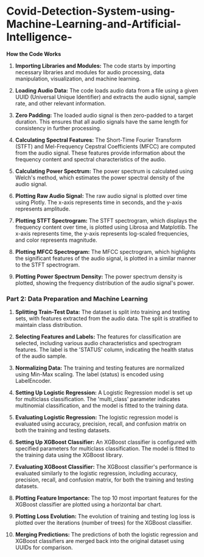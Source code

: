 # Covid-Detection-System-using-Machine-Learning-and-Artificial-Intelligence-

**How the Code Works**

1. **Importing Libraries and Modules:**
   The code starts by importing necessary libraries and modules for audio processing, data manipulation, visualization, and machine learning.

2. **Loading Audio Data:**
   The code loads audio data from a file using a given UUID (Universal Unique Identifier) and extracts the audio signal, sample rate, and other relevant information.

3. **Zero Padding:**
   The loaded audio signal is then zero-padded to a target duration. This ensures that all audio signals have the same length for consistency in further processing.

4. **Calculating Spectral Features:**
   The Short-Time Fourier Transform (STFT) and Mel-Frequency Cepstral Coefficients (MFCC) are computed from the audio signal. These features provide information about the frequency content and spectral characteristics of the audio.

5. **Calculating Power Spectrum:**
   The power spectrum is calculated using Welch's method, which estimates the power spectral density of the audio signal.

6. **Plotting Raw Audio Signal:**
   The raw audio signal is plotted over time using Plotly. The x-axis represents time in seconds, and the y-axis represents amplitude.

7. **Plotting STFT Spectrogram:**
   The STFT spectrogram, which displays the frequency content over time, is plotted using Librosa and Matplotlib. The x-axis represents time, the y-axis represents log-scaled frequencies, and color represents magnitude.

8. **Plotting MFCC Spectrogram:**
   The MFCC spectrogram, which highlights the significant features of the audio signal, is plotted in a similar manner to the STFT spectrogram.

9. **Plotting Power Spectrum Density:**
   The power spectrum density is plotted, showing the frequency distribution of the audio signal's power.

### Part 2: Data Preparation and Machine Learning

1. **Splitting Train-Test Data:**
   The dataset is split into training and testing sets, with features extracted from the audio data. The split is stratified to maintain class distribution.

2. **Selecting Features and Labels:**
   The features for classification are selected, including various audio characteristics and spectrogram features. The label is the 'STATUS' column, indicating the health status of the audio sample.

3. **Normalizing Data:**
   The training and testing features are normalized using Min-Max scaling. The label (status) is encoded using LabelEncoder.

4. **Setting Up Logistic Regression:**
   A Logistic Regression model is set up for multiclass classification. The 'multi_class' parameter indicates multinomial classification, and the model is fitted to the training data.

5. **Evaluating Logistic Regression:**
   The logistic regression model is evaluated using accuracy, precision, recall, and confusion matrix on both the training and testing datasets.

6. **Setting Up XGBoost Classifier:**
   An XGBoost classifier is configured with specified parameters for multiclass classification. The model is fitted to the training data using the XGBoost library.

7. **Evaluating XGBoost Classifier:**
   The XGBoost classifier's performance is evaluated similarly to the logistic regression, including accuracy, precision, recall, and confusion matrix, for both the training and testing datasets.

8. **Plotting Feature Importance:**
   The top 10 most important features for the XGBoost classifier are plotted using a horizontal bar chart.

9. **Plotting Loss Evolution:**
   The evolution of training and testing log loss is plotted over the iterations (number of trees) for the XGBoost classifier.

10. **Merging Predictions:**
    The predictions of both the logistic regression and XGBoost classifiers are merged back into the original dataset using UUIDs for comparison.
